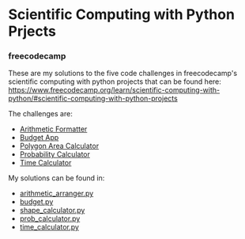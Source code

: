 # Scientific Computing with Python Prjects
### freecodecamp

These are my solutions to the five code challenges in freecodecamp's scientific computing with python projects that can
be found here: 
https://www.freecodecamp.org/learn/scientific-computing-with-python/#scientific-computing-with-python-projects

The challenges are:
* [Arithmetic Formatter](Arithmetic%20Formatter/README.md)
* [Budget App](Budget%20App/README.md)
* [Polygon Area Calculator](Polygon%20Area%20Calculator/README.md)
* [Probability Calculator](Probability%20Calculator/README.md)
* [Time Calculator](Time%20Calculator/README.md)

My solutions can be found in:
* [arithmetic_arranger.py](Arithmetic%20Formatter/arithmetic_arranger.py)
* [budget.py](Budget%20App/budget.py)
* [shape_calculator.py](Polygon%20Area%20Calculator/shape_calculator.py)
* [prob_calculator.py](Probability%20Calculator/prob_calculator.py)
* [time_calculator.py](Time%20Calculator/time_calculator.py)